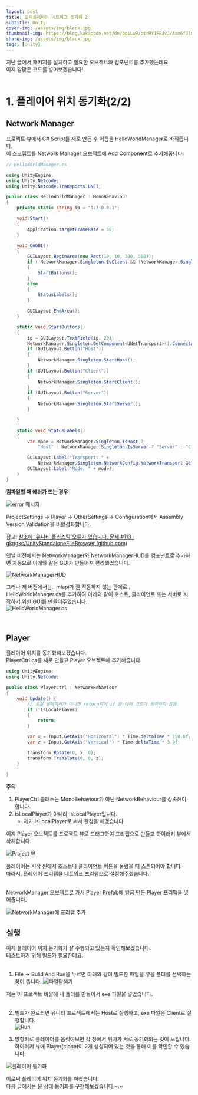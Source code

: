 ```yaml
---
layout: post
title: 멀티플레이어 네트워크 동기화 2
subtitle: Unity
cover-img: /assets/img/black.jpg
thumbnail-img: https://blog.kakaocdn.net/dn/bpiLw9/btrRY1FBJvJ/Asm6fJlnroU68LSM1cydO1/img.png
share-img: /assets/img/black.jpg
tags: [Unity]
---
```


지난 글에서 패키지를 설치하고 필요한 오브젝트와 컴포넌트를 추가했는데요.<br>
이제 알맞은 코드를 넣어보겠습니다!<br>
<br>

# 1. 플레이어 위치 동기화(2/2)

## Network Manager
프로젝트 뷰에서 C# Script를 새로 만든 후 이름을 HelloWorldManager로 바꿔줍니다.<br>
이 스크립트를 Network Manager 오브젝트에 Add Component로 추가해줍니다.<br>

```cs
// HelloWorldManager.cs

using UnityEngine;
using Unity.Netcode;
using Unity.Netcode.Transports.UNET;

public class HelloWorldManager : MonoBehaviour
{
    private static string ip = "127.0.0.1";

    void Start()
    {
        Application.targetFrameRate = 30;
    }

    void OnGUI()
    {
        GUILayout.BeginArea(new Rect(10, 10, 300, 300));
        if (!NetworkManager.Singleton.IsClient && !NetworkManager.Singleton.IsServer)
        {
            StartButtons();
        }
        else
        {
            StatusLabels();
        }

        GUILayout.EndArea();
    }

    static void StartButtons()
    {
        ip = GUILayout.TextField(ip, 20);
        NetworkManager.Singleton.GetComponent<UNetTransport>().ConnectAddress = ip;
        if (GUILayout.Button("Host"))
        {
            NetworkManager.Singleton.StartHost();
        }
        if (GUILayout.Button("Client"))
        {
            NetworkManager.Singleton.StartClient();
        }
        if (GUILayout.Button("Server"))
        {
            NetworkManager.Singleton.StartServer();
        }

    }

    static void StatusLabels()
    {
        var mode = NetworkManager.Singleton.IsHost ?
            "Host" : NetworkManager.Singleton.IsServer ? "Server" : "Client";

        GUILayout.Label("Transport: " +
            NetworkManager.Singleton.NetworkConfig.NetworkTransport.GetType().Name);
        GUILayout.Label("Mode: " + mode);
    }
}
``` 

**컴파일할 때 에러가 뜨는 경우**

![error 메시지](https://blog.kakaocdn.net/dn/bpiLw9/btrRY1FBJvJ/Asm6fJlnroU68LSM1cydO1/img.png)

ProjectSettings -> Player -> OtherSettings -> Configuration에서 Assembly Version Validation을 비활성화합니다.<br>

참고: [참조에 '유니티 플라스틱'오류가 있습니다. 문제 #113 · gkngkc/UnityStandaloneFileBrowser (github.com)]

[참조에 '유니티 플라스틱'오류가 있습니다. 문제 #113 · gkngkc/UnityStandaloneFileBrowser (github.com)]: https://github.com/gkngkc/UnityStandaloneFileBrowser/issues/113

옛날 버전에서는 NetworkManager와 NetworkManagerHUD를 컴포넌트로 추가하면 자동으로 아래와 같은 GUI가 만들어져 편리했었습니다.<br>

![NetworkManagerHUD](https://blog.kakaocdn.net/dn/bUbi3Q/btrRXbJsBBM/bW1VMZIN46qoojGhDTypT0/img.png)


그러나 제 버전에서는.. mlapi가 잘 작동하지 않는 관계로..<br>
HelloWorldManager.cs를 추가하여 아래와 같이 호스트, 클라이언트 또는 서버로 시작하기 위한 GUI를 만들어주었습니다.<br>
![HelloWorldManager.cs](https://blog.kakaocdn.net/dn/cqLJsP/btrRXC0RGy3/c1PIBt7jfQ3hVqz5lRhOJ1/img.png)

<br>

## Player
플레이어 위치를 동기화해보겠습니다.<br>
PlayerCtrl.cs를 새로 만들고 Player 오브젝트에 추가해줍니다.<br>
 
```cs
using UnityEngine;
using Unity.Netcode;

public class PlayerCtrl : NetworkBehaviour
{
    void Update() { 
        // 로컬 플레이어가 아니면 return되어 if 문 아래 코드가 동작하지 않음
        if (!IsLocalPlayer)
        {
            return;
        }

        var x = Input.GetAxis("Horizontal") * Time.deltaTime * 150.0f;
        var z = Input.GetAxis("Vertical") * Time.deltaTime * 3.0f;

        transform.Rotate(0, x, 0);
        transform.Translate(0, 0, z);
    }
    
}
```
**주의**
1. PlayerCtrl 클래스는 MonoBehaviour가 아닌 NetworkBehaviour를 상속해야 합니다.
2. isLocalPlayer가 아니라 IsLocalPlayer입니다.
    - 제가 isLocalPlayer로 써서 한참을 해맸습니다..


이제 Player 오브젝트를 프로젝트 뷰로 드래그하여 프리팹으로 만들고 하이러키 뷰에서 삭제합니다.<br>

![Project 뷰](https://img1.daumcdn.net/thumb/R1280x0/?scode=mtistory2&fname=https%3A%2F%2Fblog.kakaocdn.net%2Fdn%2FbW3JAZ%2FbtrRY3cnXDD%2FPG5aDPRclV2ynqhfvpka81%2Fimg.png)

 

플레이어는 시작 씬에서 호스트나 클라이언트 버튼을 눌렀을 때 스폰되어야 합니다.<br>
따라서, 플레이어 프리팹을 네트워크 프리팹으로 설정해주겠습니다.<br>
<br> 

NetworkManager 오브젝트로 가서 Player Prefab에 방금 만든 Player 프리팹을 넣어줍니다.<br>

![NetworkManager에 프리팹 추가](https://blog.kakaocdn.net/dn/JsCX9/btrRY3Dr4Tx/hZocbTeJQcCFz1uk04yBYK/img.png)


## 실행
이제 플레이어 위치 동기화가 잘 수행되고 있는지 확인해보겠습니다.<br>
테스트하기 위해 빌드가 필요한데요.<br>
<br>
 

1. File -> Bulid And Run을 누르면 아래와 같이 빌드한 파일을 넣을 폴더를 선택하는 창이 뜹니다.
![파일탐색기](https://blog.kakaocdn.net/dn/6wxo1/btrRWLxx4Y3/PdoQ0EbLHvW9zUk4cRF6v0/img.png)

저는 이 프로젝트 바깥에 새 폴더를 만들어서 exe 파일을 넣었습니다.<br>
<br>

2. 빌드가 완료되면 유니티 프로젝트에서는 Host로 실행하고, exe 파일은 Client로 실행합니다.<br>
![Run](https://blog.kakaocdn.net/dn/djw5d4/btrRY2xOMcA/UYqXdK5k58nbUDQGoK0141/img.png)
 


3. 방향키로 플레이어를 움직여보면 각 창에서 위치가 서로 동기화되는 것이 보입니다.<br>
하이러키 뷰에 Player(clone)이 2개 생성되어 있는 것을 통해 이를 확인할 수 있습니다.<br>

![플레이어 동기화](https://blog.kakaocdn.net/dn/voG22/btrRYuOSmNz/d1UQ2WkJm991PijBGw5vg1/img.png)
<br>


이로써 플레이어 위치 동기화를 마쳤습니다.<br>
다음 글에서는 문 상태 동기화를 구현해보겠습니다 ~.~<br>